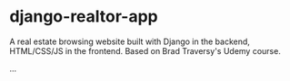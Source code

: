 # django-realtor-app

A real estate browsing website built with Django in the backend, HTML/CSS/JS in the frontend. Based on Brad Traversy's Udemy course.

...

